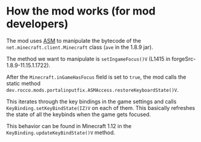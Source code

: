 # How the mod works (for mod developers)
The mod uses [ASM](https://asm.ow2.io/) to manipulate the bytecode of the `net.minecraft.client.Minecraft`
class (`ave` in the 1.8.9 jar).

The method we want to manipulate is `setIngameFocus()V` (L1415 in forgeSrc-1.8.9-11.15.1.1722).

After the `Minecraft.inGameHasFocus` field is set to `true`, the mod calls the static method
`dev.rocco.mods.portalinputfix.ASMAccess.restoreKeyboardState()V`.

This iterates through the key bindings in the game settings and calls `KeyBinding.setKeyBindState(IZ)V` on each of them.
This basically refreshes the state of all the keybinds when the game gets focused.

This behavior can be found in Minecraft 1.12 in the `KeyBinding.updateKeyBindState()V` method.